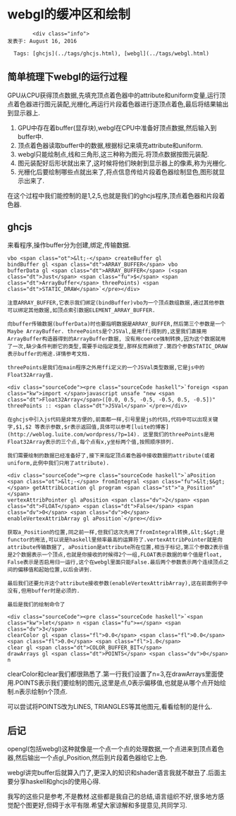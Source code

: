 # webgl的缓冲区和绘制

            <div class="info">
    发表于: August 16, 2016

</div>
<div class="info">

      Tags: [ghcjs](../tags/ghcjs.html), [webgl](../tags/webgl.html)

</div>

## 简单梳理下webgl的运行过程

GPU从CPU获得顶点数据,先填充顶点着色器中的attribute和uniform变量,运行顶点着色器进行图元装配,光栅化,再运行片段着色器进行逐顶点着色,最后将结果输出到显示器上.

1.  GPU中存在着buffer(显存块),webgl在CPU中准备好顶点数据,然后输入到buffer中.
2.  顶点着色器读取buffer中的数据,根据标记来填充attribute和uniform.
3.  webgl只能绘制点,线和三角形,这三种称为图元.将顶点数据按图元装配.
4.  图元装配好后形状就出来了,这时候将他们映射到显示器上的像素,称为光栅化.
5.  光栅化后要绘制哪些点就出来了,将点信息传给片段着色器绘制显色,图形就显示出来了.

在这个过程中我们能控制的是1,2,5,也就是我们的ghcjs程序,顶点着色器和片段着色器.

## ghcjs

来看程序,操作buffer分为创建,绑定,传输数据.

<div class="sourceCode">

    vbo <span class="ot">&lt;-</span> createBuffer gl
    bindBuffer gl <span class="dt">ARRAY_BUFFER</span> vbo
    bufferData gl <span class="dt">ARRAY_BUFFER</span> (<span class="dt">Just</span> <span class="fu">$</span> <span class="dt">ArrayBuffer</span> threePoints) <span class="dt">STATIC_DRAW</span>`</pre></div>

    注意ARRAY_BUFFER,它表示我们绑定(bindBuffer)vbo为一个顶点数组数据,通过其他参数可以绑定其他数据,如顶点索引数据ELEMENT_ARRAY_BUFFER.

    向buffer传输数据(bufferData)时也要指明数据是ARRAY_BUFFER,然后第三个参数是一个Maybe ArrayBuffer. threePoints是个JSVal,是用ffi得到的,这里我们直接用ArrayBuffer构造器得到的ArrayBuffer数据, 没有用coerce强制转换,因为这个数据就用了一次,缺少条件判断它的类型,需要手动指定类型,那样反而麻烦了.第四个参数STATIC_DRAW表示buffer的用途.详情参考文档.

    threePoints是我们在main程序之外用ffi定义的一个JSVal类型数据,它是js中的Float32Array值.

    <div class="sourceCode"><pre class="sourceCode haskell">`foreign <span class="kw">import </span>javascript unsafe "new <span class="dt">Float32Array</span>([0.0, 0.5, -0.5, -0.5, 0.5, -0.5])" threePoints :: <span class="dt">JSVal</span>`</pre></div>

    在ghcjs中引入js代码是非常方便的,前面都一样,引号里是js的代码,代码中可以出现关键字,$1,$2 等表示参数,$r表示返回值,具体可以参考[luite的博客](http://weblog.luite.com/wordpress/?p=14). 这里我们的threePoints是用Float32Array表示的三个点,每个点有x,y坐标两个值,按照顺序排列.

    我们需要绘制的数据已经准备好了,接下来指定顶点着色器中接收数据的attribute(或者uniform,此例中我们只用了attribute).

    <div class="sourceCode"><pre class="sourceCode haskell">`aPosition <span class="ot">&lt;-</span> fromIntegral <span class="fu">&lt;$&gt;</span> getAttribLocation gl program <span class="st">"a_Position"</span>
    vertexAttribPointer gl aPosition <span class="dv">2</span> <span class="dt">FLOAT</span> <span class="dt">False</span> <span class="dv">0</span> <span class="dv">0</span>
    enableVertexAttribArray gl aPosition`</pre></div>

    获取a_Position的位置,同之前一样,但我们这次先用了fromIntegral转换,&lt;$&gt;是functor的用法,可以说是haskell里频率最高的运算符了.vertexAttribPointer就是向attribute传输数据了, aPosition是attribute所在位置,相当于标记,第三个参数2表示值是2个数据表示一个顶点,也就是你接收的时候得2个一组,FLOAT表示数据的单个值是float, False表示是否启用归一运行,这个在webgl里面只能False.最后两个参数表示两个连续顶点之间的偏移值和起始位置,以后会讲到.

    最后我们还要允许这个attribute接收参数(enableVertexAttribArray),这在前面例子中没有,但用buffer时是必须的.

    最后是我们的绘制命令了

    <div class="sourceCode"><pre class="sourceCode haskell">`<span class="kw">let</span> n <span class="fu">=</span> <span class="dv">3</span>
    clearColor gl <span class="fl">0.0</span> <span class="fl">0.0</span> <span class="fl">0.0</span> <span class="fl">1.0</span>
    clear gl <span class="dt">COLOR_BUFFER_BIT</span>
    drawArrays gl <span class="dt">POINTS</span> <span class="dv">0</span> n
</div>

clearColor和clear我们都很熟悉了.第一行我们设置了n=3,在drawArrays里面使用.POINTS表示我们要绘制的图元,这里是点,0表示偏移值,也就是从哪个点开始绘制.n表示绘制n个顶点.

可以尝试将POINTS改为LINES, TRIANGLES等其他图元,看看绘制的是什么.

## 后记

opengl(包括webgl)这种就像是一个点一个点的处理数据,一个点进来到顶点着色器,然后输出一个点gl_Position,然后到片段着色器给它上色.

webgl讲完buffer后就算入门了,更深入的知识和shader语言我就不献丑了.后面主要分享haskell和ghcjs的使用心得.

我写的这些只是参考,不是教材.这些都是我自己的总结,语言组织不好,很多地方感觉配个图更好,但碍于水平有限.希望大家谅解和多提意见,共同学习.
